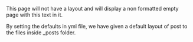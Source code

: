 ---
---

This page will not have a layout and will display a non formatted empty page with this text in it.

By setting the defaults in yml file, we have given a default layout of post to the files inside _posts folder.